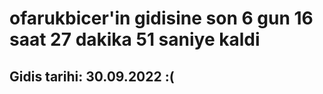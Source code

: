 # ofarukbicer'in gidisine son 6 gun 16 saat 27 dakika 51 saniye kaldi

## Gidis tarihi: 30.09.2022 :(